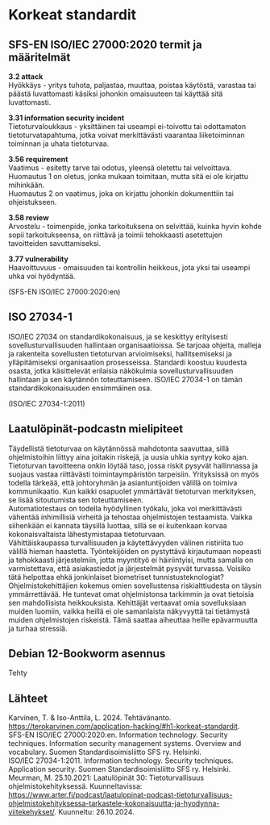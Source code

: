 # Korkeat standardit

## SFS-EN ISO/IEC 27000:2020 termit ja määritelmät
**3.2 attack**  
Hyökkäys - yritys tuhota, paljastaa, muuttaa, poistaa käytöstä, varastaa tai päästä luvattomasti käsiksi johonkin omaisuuteen tai käyttää sitä luvattomasti.  
  
**3.31 information security incident**  
Tietoturvaloukkaus - yksittäinen tai useampi ei-toivottu tai odottamaton tietoturvatapahtuma, jotka voivat merkittävästi vaarantaa liiketoiminnan toiminnan ja uhata tietoturvaa.
  
**3.56 requirement**  
Vaatimus - esitetty tarve tai odotus, yleensä oletettu tai velvoittava.  
Huomautus 1 on oletus, jonka mukaan toimitaan, mutta sitä ei ole kirjattu mihinkään.  
Huomautus 2 on vaatimus, joka on kirjattu johonkin dokumenttiin tai ohjeistukseen.  

**3.58 review**  
Arvostelu - toimenpide, jonka tarkoituksena on selvittää, kuinka hyvin kohde sopii tarkoitukseensa, on riittävä ja toimii tehokkaasti asetettujen tavoitteiden savuttamiseksi.  
  
**3.77 vulnerability**  
Haavoittuvuus - omaisuuden tai kontrollin heikkous, jota yksi tai useampi uhka voi hyödyntää.  

(SFS-EN ISO/IEC 27000:2020:en)
  
## ISO 27034-1
ISO/IEC 27034 on standardikokonaisuus, ja se keskittyy erityisesti sovellusturvallisuuden hallintaan organisaatioissa. Se tarjoaa ohjeita, malleja ja rakenteita sovellusten tietoturvan arvioimiseksi, hallitsemiseksi ja ylläpitämiseksi organisaation prosesseissa. Standardi koostuu kuudesta osasta, jotka käsittelevät erilaisia näkökulmia sovellusturvallisuuden hallintaan ja sen käytännön toteuttamiseen. ISO/IEC 27034-1 on tämän standardikokonaisuuden ensimmäinen osa.  

(ISO/IEC 27034-1:2011)

## Laatulöpinät-podcastn mielipiteet
Täydellistä tietoturvaa on käytännössä mahdotonta saavuttaa, sillä ohjelmistoihin liittyy aina joitakin riskejä, ja uusia uhkia syntyy koko ajan. Tietoturvan tavoitteena onkin löytää taso, jossa riskit pysyvät hallinnassa ja suojaus vastaa riittävästi toimintaympäristön tarpeisiin. Yrityksissä on myös todella tärkeää, että johtoryhmän ja asiantuntijoiden välillä on toimiva kommunikaatio. Kun kaikki osapuolet ymmärtävät tietoturvan merkityksen, se lisää sitoutumista sen toteuttamiseen.  
Automatiotestaus on todella hyödyllinen työkalu, joka voi merkittävästi vähentää inhimillisiä virheitä ja tehostaa ohjelmistojen testaamista. Vaikka siihenkään ei kannata täysillä luottaa, sillä se ei kuitenkaan korvaa kokonaisvaltaista lähestymistapaa tietoturvaan.  
Vähittäiskaupassa turvallisuuden ja käytettävyyden välinen ristiriita tuo välillä hieman haastetta. Työntekijöiden on pystyttävä kirjautumaan nopeasti ja tehokkaasti järjestelmiin, jotta myyntityö ei häiriintyisi, mutta samalla on varmistettava, että asiakastiedot ja järjestelmät pysyvät turvassa. Voisiko tätä helpottaa ehkä jonkinlaiset biometriset tunnistusteknologiat?  
Ohjelmistokehittäjien kokemus omien sovellustensa riskialttiudesta on täysin ymmärrettävää. He tuntevat omat ohjelmistonsa tarkimmin ja ovat tietoisia sen mahdollisista heikkouksista. Kehittäjät vertaavat omia sovelluksiaan muiden luomiin, vaikka heillä ei ole samanlaista näkyvyyttä tai tietämystä muiden ohjelmistojen riskeistä. Tämä saattaa aiheuttaa heille epävarmuutta ja turhaa stressiä.

## Debian 12-Bookworm asennus
Tehty

## Lähteet
Karvinen, T. & Iso-Anttila, L. 2024. Tehtävänanto. https://terokarvinen.com/application-hacking/#h1-korkeat-standardit.  
SFS-EN ISO/IEC 27000:2020:en. Information technology. Security techniques. Information security management systems. Overview and vocabulary. Suomen Standardisoimisliitto SFS ry. Helsinki.  
ISO/IEC 27034-1:2011. Information technology. Security techniques. Application security. Suomen Standardisoimisliitto SFS ry. Helsinki.  
Meurman, M. 25.10.2021: Laatulöpinät 30: Tietoturvallisuus ohjelmistokehityksessä. Kuunneltavissa: https://www.arter.fi/podcast/laatulopinat-podcast-tietoturvallisuus-ohjelmistokehityksessa-tarkastele-kokonaisuutta-ja-hyodynna-viitekehykset/. Kuunneltu: 26.10.2024.  
